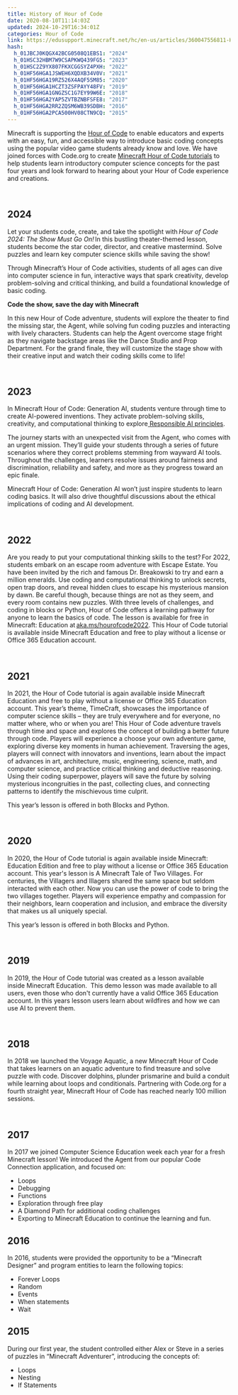 ```yaml
---
title: History of Hour of Code
date: 2020-08-10T11:14:03Z
updated: 2024-10-29T16:34:01Z
categories: Hour of Code
link: https://edusupport.minecraft.net/hc/en-us/articles/360047556811-History-of-Hour-of-Code
hash:
  h_01JBCJ0KQGX42BCG0508Q1EBS1: "2024"
  h_01HSC32HBM7W9CSAPKWQ439FG5: "2023"
  h_01HSC2Z9YX807FKXCGGSYZ4PXH: "2022"
  h_01HF56HGA1JSWEH6XQDXB34V0V: "2021"
  h_01HF56HGA19RZ526X4AQF5SM85: "2020"
  h_01HF56HGA1HCZT3ZSFPAYY48FV: "2019"
  h_01HF56HGA1GNGZSC1G7EY99W6E: "2018"
  h_01HF56HGA2YAP5ZVTBZNBFSFE8: "2017"
  h_01HF56HGA2RR2ZQSM6WB39SDBH: "2016"
  h_01HF56HGA2PCA500HV08CTN9CQ: "2015"
---
```


Minecraft is supporting the [Hour of Code](https://hourofcode.com/us) to enable educators and experts with an easy, fun, and accessible way to introduce basic coding concepts using the popular video game students already know and love. We have joined forces with Code.org to create [Minecraft Hour of Code tutorials](http://code.org/mc) to help students learn introductory computer science concepts for the past four years and look forward to hearing about your Hour of Code experience and creations.

 

## 2024

Let your students code, create, and take the spotlight with *Hour of Code 2024: The Show Must Go On!* In this bustling theater-themed lesson, students become the star coder, director, and creative mastermind. Solve puzzles and learn key computer science skills while saving the show!

Through Minecraft’s Hour of Code activities, students of all ages can dive into computer science in fun, interactive ways that spark creativity, develop problem-solving and critical thinking, and build a foundational knowledge of basic coding.

**Code the show, save the day with Minecraft**

In this new Hour of Code adventure, students will explore the theater to find the missing star, the Agent, while solving fun coding puzzles and interacting with lively characters. Students can help the Agent overcome stage fright as they navigate backstage areas like the Dance Studio and Prop Department. For the grand finale, they will customize the stage show with their creative input and watch their coding skills come to life! 

 

## 2023

In Minecraft Hour of Code: Generation AI, students venture through time to create AI-powered inventions. They activate problem-solving skills, creativity, and computational thinking to explore[ Responsible AI principles](https://www.microsoft.com/en-us/ai/responsible-ai). 

The journey starts with an unexpected visit from the Agent, who comes with an urgent mission. They’ll guide your students through a series of future scenarios where they correct problems stemming from wayward AI tools. Throughout the challenges, learners resolve issues around fairness and discrimination, reliability and safety, and more as they progress toward an epic finale.

Minecraft Hour of Code: Generation AI won’t just inspire students to learn coding basics. It will also drive thoughtful discussions about the ethical implications of coding and AI development.

 

## 2022

Are you ready to put your computational thinking skills to the test? For 2022, students embark on an escape room adventure with Escape Estate. You have been invited by the rich and famous Dr. Breakowski to try and earn a million emeralds. Use coding and computational thinking to unlock secrets, open trap doors, and reveal hidden clues to escape his mysterious mansion by dawn. Be careful though, because things are not as they seem, and every room contains new puzzles. With three levels of challenges, and coding in blocks or Python, Hour of Code offers a learning pathway for anyone to learn the basics of code. The lesson is available for free in Minecraft: Education at [aka.ms/hourofcode2022](http://aka.ms/hourofcode2022). This Hour of Code tutorial is available inside Minecraft Education and free to play without a license or Office 365 Education account.  

 

## 2021 

In 2021, the Hour of Code tutorial is again available inside Minecraft Education and free to play without a license or Office 365 Education account. This year’s theme, TimeCraft, showcases the importance of computer science skills – they are truly everywhere and for everyone, no matter where, who or when you are! This Hour of Code adventure travels through time and space and explores the concept of building a better future through code. Players will experience a choose your own adventure game, exploring diverse key moments in human achievement. Traversing the ages, players will connect with innovators and inventions, learn about the impact of advances in art, architecture, music, engineering, science, math, and computer science, and practice critical thinking and deductive reasoning. Using their coding superpower, players will save the future by solving mysterious incongruities in the past, collecting clues, and connecting patterns to identify the mischievous time culprit.   

This year’s lesson is offered in both Blocks and Python. 

 

## 2020

In 2020, the Hour of Code tutorial is again available inside Minecraft: Education Edition and free to play without a license or Office 365 Education account. This year's lesson is A Minecraft Tale of Two Villages. For centuries, the Villagers and Illagers shared the same space but seldom interacted with each other. Now you can use the power of code to bring the two villages together. Players will experience empathy and compassion for their neighbors, learn cooperation and inclusion, and embrace the diversity that makes us all uniquely special.

This year’s lesson is offered in both Blocks and Python.

 

## 2019

In 2019, the Hour of Code tutorial was created as a lesson available inside Minecraft Education.  This demo lesson was made available to all users, even those who don't currently have a valid Office 365 Education account. In this years lesson users learn about wildfires and how we can use AI to prevent them. 

 

## 2018

In 2018 we launched the Voyage Aquatic, a new Minecraft Hour of Code that takes learners on an aquatic adventure to find treasure and solve puzzle with code. Discover dolphins, plunder prismarine and build a conduit while learning about loops and conditionals. Partnering with Code.org for a fourth straight year, Minecraft Hour of Code has reached nearly 100 million sessions.

 

## 2017

In 2017 we joined Computer Science Education week each year for a fresh Minecraft lesson! We introduced the Agent from our popular Code Connection application, and focused on:

- Loops
- Debugging
- Functions
- Exploration through free play
- A Diamond Path for additional coding challenges
- Exporting to Minecraft Education to continue the learning and fun.

## 2016

In 2016, students were provided the opportunity to be a “Minecraft Designer” and program entities to learn the following topics:

- Forever Loops
- Random
- Events
- When statements
- Wait

## 2015

During our first year, the student controlled either Alex or Steve in a series of puzzles in “Minecraft Adventurer”, introducing the concepts of:

- Loops
- Nesting
- If Statements
